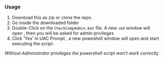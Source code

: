### Usage

1. Download this as zip or clone the repo.
2. Go inside the downloaded folder
3. Double-Click on the `CheckCompAdmin.bat` file. A new `cmd` window will open , then you will be asked for admin privileges
4. Click 'Yes' in UAC Prompt , a new poweshell window will open and start executing the script.

 *Without Administrator privilages the powershell script won't work correctly*
